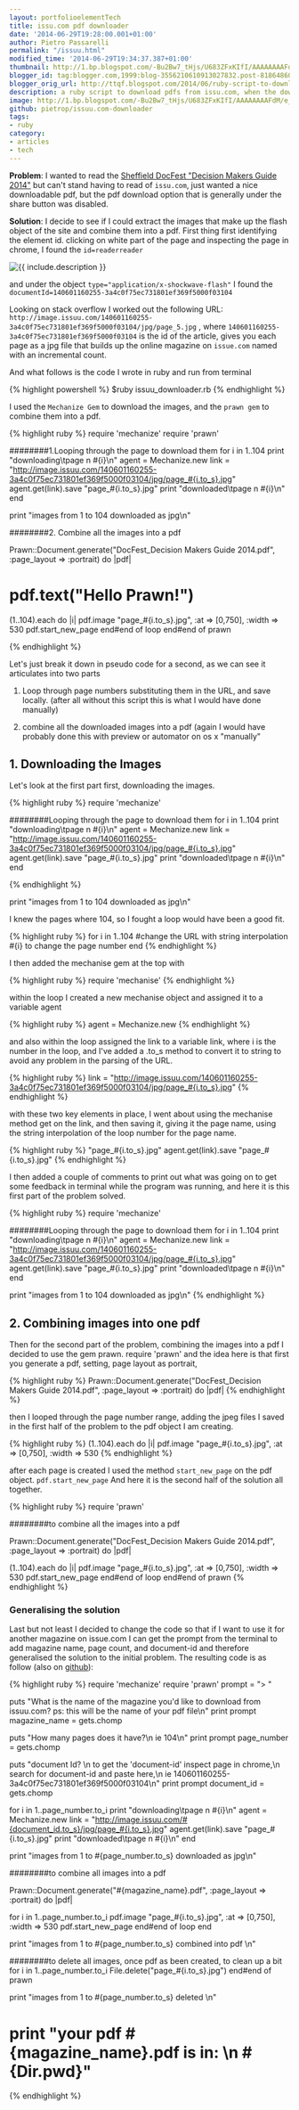 ```yaml
---
layout: portfolioelementTech
title: issu.com pdf downloader
date: '2014-06-29T19:28:00.001+01:00'
author: Pietro Passarelli
permalink: "/issuu.html"
modified_time: '2014-06-29T19:34:37.387+01:00'
thumbnail: http://1.bp.blogspot.com/-Bu2Bw7_tHjs/U683ZFxKIfI/AAAAAAAAFdM/e_3_4rqBQSc/s72-c/Screen+Shot+2014-06-28+at+22.25.43.png
blogger_id: tag:blogger.com,1999:blog-3556210610913027832.post-8186486077367353300
blogger_orig_url: http://ttqf.blogspot.com/2014/06/ruby-script-to-download-pdf-from.html
description: a ruby script to download pdfs from issu.com, when the download option has been disabled.
image: http://1.bp.blogspot.com/-Bu2Bw7_tHjs/U683ZFxKIfI/AAAAAAAAFdM/e_3_4rqBQSc/s1600/Screen+Shot+2014-06-28+at+22.25.43.png
github: pietrop/issuu.com-downloader
tags:
- ruby
category:
- articles
- tech
---
```



**Problem**: I wanted to read the [Sheffield DocFest "Decision Makers Guide 2014"](http://issuu.com/swroblewska/docs/j64913_sheff_doc_fest_inner_whole_s) but can't stand having to read of `issu.com`, just wanted a nice downloadable pdf, but the pdf download option that is generally under the share button was disabled.


**Solution**: I decide to see if I could extract the images that make up the flash object of the site and combine them into a pdf.
First thing first identifying the element id. clicking on white part of the page and inspecting the page in chrome, I found the `id=readerreader`





<div class="image-wrapper">
    <img src="http://1.bp.blogspot.com/-Bu2Bw7_tHjs/U683ZFxKIfI/AAAAAAAAFdM/e_3_4rqBQSc/s1600/Screen+Shot+2014-06-28+at+22.25.43.png" alt="{{ include.description }}" />
</div>

and under the object `type="application/x-shockwave-flash"` I found the `documentId=140601160255-3a4c0f75ec731801ef369f5000f03104`

Looking on stack overflow I worked out the following URL: `http://image.issuu.com/140601160255-3a4c0f75ec731801ef369f5000f03104/jpg/page_5.jpg` , where `140601160255-3a4c0f75ec731801ef369f5000f03104` is the id of the article, gives you each page as a jpg file that builds up the online magazine on `issue.com` named with an incremental count.


And what follows is the code I wrote in ruby and run from terminal

{% highlight powershell %}
$ruby issuu_downloader.rb
{% endhighlight %}

I used the `Mechanize Gem` to download the images, and the `prawn gem` to combine them into a pdf.


{% highlight ruby %}
require 'mechanize'
require 'prawn'

########1.Looping through the page to download them
for i in 1..104
  print "downloading\tpage n #{i}\n"
agent = Mechanize.new
link = "http://image.issuu.com/140601160255-3a4c0f75ec731801ef369f5000f03104/jpg/page_#{i.to_s}.jpg"
agent.get(link).save "page_#{i.to_s}.jpg"
print "downloaded\tpage n #{i}\n"
end

print "images from 1 to 104 downloaded as jpg\n"

########2. Combine all the images into a pdf

Prawn::Document.generate("DocFest_Decision Makers Guide 2014.pdf", :page_layout => :portrait) do |pdf|
   # pdf.text("Hello Prawn!")

(1..104).each do |i|
    pdf.image "page_#{i.to_s}.jpg", :at => [0,750], :width => 530
pdf.start_new_page
end#end of loop
end#end of prawn

{% endhighlight %}

Let's just break it down in pseudo code for a second, as we can see it articulates into two parts

1. Loop through page numbers substituting them in the URL, and save locally.
(after all without this script this is what I would have done manually)

2. combine all the downloaded images into a pdf
(again I would have probably done this with preview or automator on os x "manually"


## 1. Downloading the Images

Let's look at the first part first, downloading the images.

{% highlight ruby %}
require 'mechanize'

########Looping through the page to download them
for i in 1..104
  print "downloading\tpage n #{i}\n"
agent = Mechanize.new
link = "http://image.issuu.com/140601160255-3a4c0f75ec731801ef369f5000f03104/jpg/page_#{i.to_s}.jpg"
agent.get(link).save "page_#{i.to_s}.jpg"
print "downloaded\tpage n #{i}\n"
end

{% endhighlight %}

print "images from 1 to 104 downloaded as jpg\n"

I knew the pages where 104, so I fought a loop would have been a good fit.

{% highlight ruby %}
for i in 1..104
   #change the URL with string interpolation #{i} to change the page number
end 
{% endhighlight %}

I then added the mechanise gem at the top with

{% highlight ruby %}
require 'mechanise'
{% endhighlight %}

within the loop I created a new mechanise object and assigned it to a variable agent

{% highlight ruby %}
agent = Mechanize.new
{% endhighlight %}

and also within the loop assigned the link to a variable link, where i is the number in the loop, and I've added a .to_s method to convert it to string to avoid any problem in the parsing of the URL.

{% highlight ruby %}
link = "http://image.issuu.com/140601160255-3a4c0f75ec731801ef369f5000f03104/jpg/page_#{i.to_s}.jpg"
{% endhighlight  %}

with these two key elements in place, I went about using the mechanise method get on the link, and then saving it, giving it the page name, using the string interpolation of the loop number for the page name.

{% highlight ruby %}
"page_#{i.to_s}.jpg"
agent.get(link).save "page_#{i.to_s}.jpg"
{% endhighlight  %}

I then added a couple of comments to print out what was going on to get some feedback in terminal while the program was running, and here it is this first part of the problem solved.

{% highlight ruby %}
require 'mechanize'

########Looping through the page to download them
for i in 1..104
  print "downloading\tpage n #{i}\n"
agent = Mechanize.new
link = "http://image.issuu.com/140601160255-3a4c0f75ec731801ef369f5000f03104/jpg/page_#{i.to_s}.jpg"
agent.get(link).save "page_#{i.to_s}.jpg"
print "downloaded\tpage n #{i}\n"
end

print "images from 1 to 104 downloaded as jpg\n"
{% endhighlight  %}

## 2. Combining images into one pdf

Then for the second part of the problem, combining the images into a pdf I decided to use the gem prawn.
require 'prawn'
and the idea here is that first you generate a pdf, setting, page layout as portrait,

{% highlight ruby %}
Prawn::Document.generate("DocFest_Decision Makers Guide 2014.pdf", :page_layout => :portrait) do |pdf|
{% endhighlight %}

then I looped through the page number range, adding the jpeg files I saved in the first half of the problem to the pdf object I am creating.

{% highlight ruby %}
(1..104).each do |i|
    pdf.image "page_#{i.to_s}.jpg", :at => [0,750], :width => 530
{% endhighlight %}

after each page is created I used the method `start_new_page` on the pdf object.
`pdf.start_new_page`
And here it is the second half of the solution all together.

{% highlight ruby %}
require 'prawn'

########to combine all the images into a pdf

Prawn::Document.generate("DocFest_Decision Makers Guide 2014.pdf", :page_layout => :portrait) do |pdf|

(1..104).each do |i|
    pdf.image "page_#{i.to_s}.jpg", :at => [0,750], :width => 530
pdf.start_new_page
end#end of loop
end#end of prawn
{% endhighlight %}

### Generalising the solution

Last but not least I decided to change the code so that if I want to use it for another magazine on issue.com I can get the prompt from the terminal to add magazine name, page count, and document-id and therefore generalised the solution to the initial problem.
The resulting code is as follow (also on [github](https://github.com/pietrop/issuu.com-downloader)):

{% highlight ruby %}
require 'mechanize'
require 'prawn'
prompt = "> "

puts "What is the name of the magazine you'd like to download from issuu.com? ps: this will be the name of your pdf file\n"
print prompt
magazine_name = gets.chomp


puts "How many pages does it have?\n ie 104\n"
print prompt
page_number = gets.chomp

puts "document Id? \n to get the 'document-id' inspect page in chrome,\n search for document-id and paste here,\n ie 140601160255-3a4c0f75ec731801ef369f5000f03104\n"
print prompt
document_id = gets.chomp

for i in 1..page_number.to_i
  print "downloading\tpage n #{i}\n"
  agent = Mechanize.new
  link = "http://image.issuu.com/#{document_id.to_s}/jpg/page_#{i.to_s}.jpg"
  agent.get(link).save "page_#{i.to_s}.jpg"
  print "downloaded\tpage n #{i}\n"
end

print "images from 1 to #{page_number.to_s} downloaded as jpg\n"

########to combine all images into a pdf

Prawn::Document.generate("#{magazine_name}.pdf", :page_layout => :portrait) do |pdf|

  for i in 1..page_number.to_i
      pdf.image "page_#{i.to_s}.jpg", :at => [0,750], :width => 530
      pdf.start_new_page
  end#end of loop
end

print "images from 1 to #{page_number.to_s} combined into pdf \n"

########to delete all images, once pdf as been created, to clean up a bit
for i in 1..page_number.to_i
  File.delete("page_#{i.to_s}.jpg")
end#end of prawn

print "images from 1 to #{page_number.to_s} deleted \n"
# print "your pdf #{magazine_name}.pdf is in: \n #{Dir.pwd}"

{% endhighlight %}